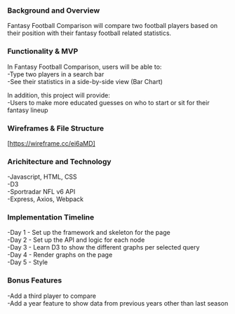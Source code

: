 
### Background and Overview
Fantasy Football Comparison will compare two football players based on their position with their fantasy football related statistics. 

### Functionality & MVP
In Fantasy Football Comparison, users will be able to: <br>
  -Type two players in a search bar <br>
  -See their statistics in a side-by-side view (Bar Chart)
 
In addition, this project will provide: <br> 
  -Users to make more educated guesses on who to start or sit for their fantasy lineup
  
### Wireframes & File Structure
[https://wireframe.cc/ei6aMD]


### Arichitecture and Technology
  -Javascript, HTML, CSS<br>
  -D3 <br>
  -Sportradar NFL v6 API <br>
  -Express, Axios, Webpack<br>
  
### Implementation Timeline
  -Day 1 - Set up the framework and skeleton for the page <br>
  -Day 2 - Set up the API and logic for each node <br>
  -Day 3 - Learn D3 to show the different graphs per selected query <br>
  -Day 4 - Render graphs on the page <br>
  -Day 5 - Style
  
### Bonus Features
  -Add a third player to compare<br>
  -Add a year feature to show data from previous years other than last season



